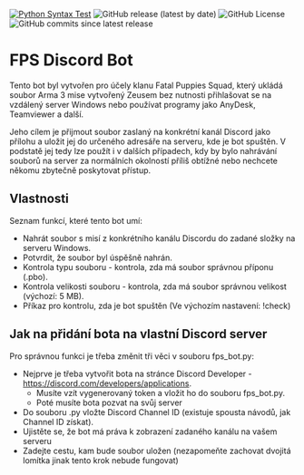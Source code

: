 [![Python Syntax Test](https://github.com/dartus95/fps_bot/actions/workflows/python-app.yml/badge.svg)](https://github.com/dartus95/fps_bot/actions/workflows/python-app.yml) 
![GitHub release (latest by date)](https://img.shields.io/github/v/release/dartus95/fps_bot)
![GitHub License](https://img.shields.io/github/license/dartus95/fps_bot)
![GitHub commits since latest release](https://img.shields.io/github/commits-since/dartus95/fps_bot/latest)

<!-- ![Static Badge](https://img.shields.io/badge/Release%20Version-Version%201.1.0-brightgreen) -->

# FPS Discord Bot
Tento bot byl vytvořen pro účely klanu Fatal Puppies Squad, který ukládá soubor Arma 3 mise vytvořený Zeusem bez nutnosti přihlašovat se na vzdálený server Windows nebo používat programy jako AnyDesk, Teamviewer a další.

Jeho cílem je přijmout soubor zaslaný na konkrétní kanál Discord jako přílohu a uložit jej do určeného adresáře na serveru, kde je bot spuštěn. V podstatě jej tedy lze použít i v dalších případech, kdy by bylo nahrávání souborů na server za normálních okolností příliš obtížné nebo nechcete někomu zbytečně poskytovat přístup.

## Vlastnosti
Seznam funkcí, které tento bot umí:
* Nahrát soubor s misí z konkrétního kanálu Discordu do zadané složky na serveru Windows.
* Potvrdit, že soubor byl úspěšně nahrán.
* Kontrola typu souboru - kontrola, zda má soubor správnou příponu (.pbo).
* Kontrola velikosti souboru - kontrola, zda má soubor správnou velikost (výchozí: 5 MB).
* Příkaz pro kontrolu, zda je bot spuštěn (Ve výchozím nastavení: !check)

## Jak na přidání bota na vlastní Discord server
Pro správnou funkci je třeba změnit tři věci v souboru fps_bot.py:
* Nejprve je třeba vytvořit bota na stránce Discord Developer - https://discord.com/developers/applications.
    - Musíte vzít vygenerovaný token a vložit ho do souboru fps_bot.py.
    - Poté musíte bota pozvat na svůj server
* Do souboru .py vložte Discord Channel ID (existuje spousta návodů, jak Channel ID získat).
* Ujistěte se, že bot má práva k zobrazení zadaného kanálu na vašem serveru
* Zadejte cestu, kam bude soubor uložen (nezapomeňte zachovat dvojitá lomítka jinak tento krok nebude fungovat)
